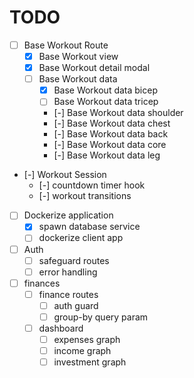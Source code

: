 # TODO
- [ ] Base Workout Route
  - [x] Base Workout view
  - [x] Base Workout detail modal
  - [ ] Base Workout data
    - [x] Base Workout data bicep
    - [ ] Base Workout data tricep
    - [-] Base Workout data shoulder
    - [-] Base Workout data chest
    - [-] Base Workout data back
    - [-] Base Workout data core
    - [-] Base Workout data leg
- [-] Workout Session
  - [-] countdown timer hook
  - [-] workout transitions

- [ ] Dockerize application
  - [x] spawn database service
  - [ ] dockerize client app

- [ ] Auth
  - [ ] safeguard routes
  - [ ] error handling

- [ ] finances
  - [ ] finance routes
    - [ ] auth guard
    - [ ] group-by query param
  - [ ] dashboard
    - [ ] expenses graph
    - [ ] income graph
    - [ ] investment graph